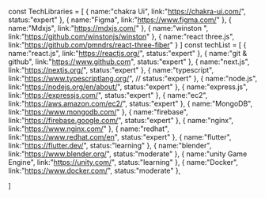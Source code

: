  const TechLibraries = [
    {
      name:"chakra Ui",
      link:"https://chakra-ui.com/",
      status:"expert"
    },
    {
      name:"Figma",
      link:"https://www.figma.com/"
    },
    {
      name:"Mdxjs",
      link:"https://mdxjs.com/"
    },
    {
      name:"winston ",
      link:"https://github.com/winstonjs/winston"
    },
    {
      name:"react three.js",
      link:"https://github.com/pmndrs/react-three-fiber"
    }
  ]
  const techList = [
    {
      name:"react.js",
      link:"https://reactjs.org/",
      status:"expert"
    },
    {
      name:"git & github",
      link:"https://www.github.com",
      status:"expert"
    },
    {
      name:"next.js",
      link:"https://nextjs.org/",
      status:"expert"
    },
    {
      name:"typescript",
      link:"https://www.typescriptlang.org/",
      // status:"expert"
    },
    {
      name:"node.js",
      link:"https://nodejs.org/en/about/",
      status:"expert"
    },
    {
      name:"express.js",
      link:"https://expressjs.com/",
      status:"expert"
    },
    {
      name:"ec2",
      link:"https://aws.amazon.com/ec2/",
      status:"expert"
    },
    {
      name:"MongoDB",
      link:"https://www.mongodb.com/"
    },
    {
      name:"firebase",
      link:"https://firebase.google.com/",
      status:"expert"
    },
    {
      name:"nginx",
      link:"https://www.nginx.com/"
    },
    {
      name:"redhat",
      link:"https://www.redhat.com/en",
      status:"expert"
    },
    {
      name:"flutter",
      link:"https://flutter.dev/",
      status:"learning"
    },
    {
      name:"blender",
      link:"https://www.blender.org/",
      status:"moderate"
    },
    {
      name:"unity Game Engine",
      link:"https://unity.com/",
      status:"learning"
    },
    {
      name:"Docker",
      link:"https://www.docker.com/",
      status:"moderate"
    },
  
  ]
